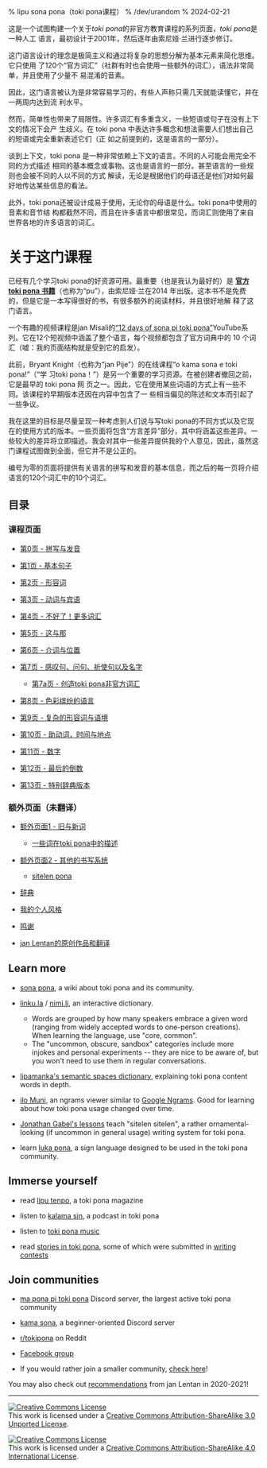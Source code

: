 % lipu sona pona（toki pona课程）
% /dev/urandom
% 2024-02-21

这是一个试图构建一个关于*toki pona*的非官方教育课程的系列页面，*toki pona*是一种人工
语言，最初设计于2001年，然后逐年由索尼娅·兰进行逐步修订。

这门语言设计的理念是极简主义和通过将复杂的思想分解为基本元素来简化思维。它只使用
了120个“官方词汇”（社群有时也会使用一些额外的词汇），语法非常简单，并且使用了少量不
易混淆的音素。

因此，这门语言被认为是非常容易学习的，有些人声称只需几天就能读懂它，并在一两周内达到流
利水平。

然而，简单性也带来了局限性。许多词汇有多重含义，一些短语或句子在没有上下文的情况下会产
生歧义。在 toki pona 中表达许多概念和想法需要人们想出自己的短语或完全重新表述它们（正
如之前提到的，这是语言的一部分）。

谈到上下文，toki pona 是一种非常依赖上下文的语言。不同的人可能会用完全不同的方式描述
相同的基本概念或事物。这也是语言的一部分。甚至语言的一些规则也会被不同的人以不同的方式
解读，无论是根据他们的母语还是他们对如何最好地传达某些信息的看法。

此外，toki pona还被设计成易于使用，无论你的母语是什么。toki pona中使用的音素和音节结
构都截然不同，而且在许多语言中都很常见，而词汇则使用了来自世界各地的许多语言的词汇。

# 关于这门课程

已经有几个学习toki pona的好资源可用。最重要（也是我认为最好的）是
[**官方 toki pona 书籍**](https://tokipona.org/)（也称为“pu”），由索尼娅·兰在2014
年出版。这本书不是免费的，但是它是一本写得很好的书，有很多额外的阅读材料，并且很好地解
释了这门语言。

一个有趣的视频课程是jan Misali的[“12 days of sona pi toki pona”](https://www.youtube.com/watch?v=4L-dvvng4Zc)YouTube系列。它在12个短视频中涵盖了整个语言，每个视频都包含了官方词典中的 10 个词汇（嘘：我的页面结构就是受到它的启发）。

此前，Bryant Knight（也称为“jan Pije”）的在线课程“o kama sona e toki pona!”（“学
习toki pona！”）是另一个重要的学习资源。在被创建者撤回之前，它是最早的 toki pona 网
页之一。因此，它在使用某些词语的方式上有一些不同。该课程的早期版本还因在内容中包含了一
些相当偏见的陈述和文本而引起了一些争议。

我在这里的目标是尽量呈现一种考虑到人们说与写toki pona的不同方式以及它现在的使用方式的版本。一些页面将包含“方言差异”部分，其中将涵盖这些差异。一些较大的差异将立即描述。我会对其中一些差异提供我的个人意见，因此，虽然这门课程试图做到全面，但它并不是公正的。

编号为零的页面将提供有关语言的拼写和发音的基本信息，而之后的每一页将介绍语言的120个词汇中的10个词汇。

## 目录

### 课程页面

* [第0页 - 拼写与发音](zh/0)

* [第1页 - 基本句子](zh/1)

* [第2页 - 形容词](zh/2)

* [第3页 - 动词与宾语](zh/3)

* [第4页 - 不好了！更多词汇](zh/4)

* [第5页 - 这与那](zh/5)

* [第6页 - 介词与位置](zh/6)

* [第7页 - 感叹句、问句、祈使句以及名字](zh/7)

  * [第7a页 - 创造toki pona非官方词汇](zh/7a)

* [第8页 - 色彩缤纷的语言](zh/8)

* [第9页 - 复杂的形容词与语境](zh/9)

* [第10页 - 助动词，时间与地点](zh/10)

* [第11页 - 数字](zh/11)

* [第12页 - 最后的倒数](zh/12)

* [第13页 - 特别辞典版本](zh/13)

### 额外页面（未翻译）

* [额外页面1 - 旧与新词](en/x1)
  * [一些词在toki pona中的描述](nimi_pi_pu_ala/)

* [额外页面2 - 其他的书写系统](en/x2)
  * [sitelen pona](sitelen_pona)

* [辞典](zh/dictionary)

* [我的个人风格](personal_style/)

* [鸣谢](credits/)

* [jan Lentan的原创作品和翻译](lentan)

## Learn more

* [sona pona](https://sona.pona.la), a wiki about toki pona and its community.

* [linku.la](https://linku.la/) / [nimi.li](https://nimi.li/),
  an interactive dictionary.

  * Words are grouped by how many speakers embrace a given word (ranging from
    widely accepted words to one-person creations). When learning the language,
    use "core, common".
  * The "uncommon, obscure, sandbox" categories include more injokes and
    personal experiments -- they are nice to be aware of, but you won't need to
    use them in regular conversations.

* [lipamanka's semantic spaces dictionary](https://lipamanka.gay/essays/dictionary),
  explaining toki pona content words in depth.

* [ilo Muni](https://gregdan3.github.io/ilo-muni/), an ngrams viewer
  similar to [Google Ngrams](https://books.google.com/ngrams/).
  Good for learning about how toki pona usage changed over time.

* [Jonathan Gabel's lessons](https://jonathangabel.com/toki-pona)
  teach "sitelen sitelen", a rather ornamental-looking (if uncommon
  in general usage) writing system for toki pona.

* learn [luka pona](https://luka.pona.la/), a sign language designed
  to be used in the toki pona community.

## Immerse yourself

* read [lipu tenpo](https://liputenpo.org), a toki pona magazine

* listen to [kalama sin](https://www.youtube.com/playlist?list=PLjOmpMyMxd8Qs2mAXcLk817tQy_AQj09u), a podcast in toki pona

<!-- 
  Currently links to a suno pi toki pona music playlist.
  In the future, it would be good to have a permanent link
  for high quality music.
-->
* listen to [toki pona music](https://www.youtube.com/playlist?list=PLeCE5N29ioyUbj_lvYm9IdGJnE2HPacVv)

<!--
  As of 2024, kulupu Lapo is an ongoing project to pool toki pona literature
  into one readily accessible place. The project is in its earliest stages and
  does not warrant being shown here. Hopefully eventually that changes.
-->
* read [stories in toki pona](https://sona.pona.la/wiki/Literature),
  some of which were submitted in [writing contests](https://utala.pona.la)

## Join communities

* [ma pona pi toki pona](https://discord.gg/mapona) Discord server,
  the largest active toki pona community

* [kama sona](https://discord.gg/ChC6qtVsSE), a beginner-oriented Discord server

* [r/tokipona](https://reddit.com/r/tokipona) on Reddit

* [Facebook group](https://www.facebook.com/groups/sitelen)

* If you would rather join a smaller community,
  [check here](https://sona.pona.la/wiki/Communities)!

You may also check out [recommendations](/recs_2021/) from jan Lentan in 2020-2021!

---

<a rel="license" href="http://creativecommons.org/licenses/by-sa/3.0/"><img
alt="Creative Commons License" style="border-width:0"
src="https://i.creativecommons.org/l/by-sa/3.0/88x31.png" /></a><br />This work
is licensed under a <a rel="license"
href="http://creativecommons.org/licenses/by-sa/3.0/">Creative Commons
Attribution-ShareAlike 3.0 Unported License</a>.

<a rel="license" href="http://creativecommons.org/licenses/by-sa/4.0/"><img
alt="Creative Commons License" style="border-width:0"
src="https://i.creativecommons.org/l/by-sa/4.0/88x31.png" /></a><br />This work
is licensed under a <a rel="license"
href="http://creativecommons.org/licenses/by-sa/4.0/">Creative Commons
Attribution-ShareAlike 4.0 International License</a>.

